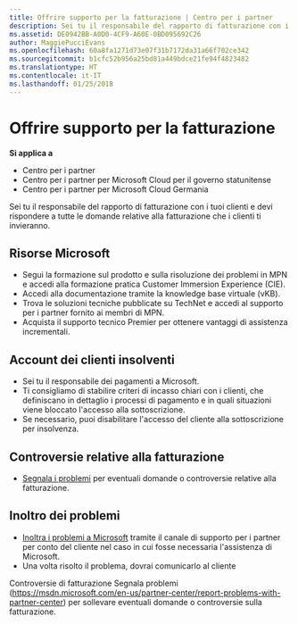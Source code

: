 ```yaml
---
title: Offrire supporto per la fatturazione | Centro per i partner
description: Sei tu il responsabile del rapporto di fatturazione con i tuoi clienti e devi rispondere a tutte le domande relative alla fatturazione che i clienti ti invieranno.
ms.assetid: DE0942BB-A0D0-4CF9-A60E-0BD095692C26
author: MaggiePucciEvans
ms.openlocfilehash: 60a8fa1271d73e07f31b7172da31a66f702ce342
ms.sourcegitcommit: b1cfc52b956a25bd81a449bdce21fe94f4823482
ms.translationtype: HT
ms.contentlocale: it-IT
ms.lasthandoff: 01/25/2018
---
```

# <a name="provide-billing-support"></a>Offrire supporto per la fatturazione

**Si applica a**

-  Centro per i partner
-  Centro per i partner per Microsoft Cloud per il governo statunitense
-  Centro per i partner per Microsoft Cloud Germania

Sei tu il responsabile del rapporto di fatturazione con i tuoi clienti e devi rispondere a tutte le domande relative alla fatturazione che i clienti ti invieranno.

## <a href="" id="microsoftresources"></a>Risorse Microsoft


-   Segui la formazione sul prodotto e sulla risoluzione dei problemi in MPN e accedi alla formazione pratica Customer Immersion Experience (CIE).
-   Accedi alla documentazione tramite la knowledge base virtuale (vKB).
-   Trova le soluzioni tecniche pubblicate su TechNet e accedi al supporto per i partner fornito ai membri di MPN.
-   Acquista il supporto tecnico Premier per ottenere vantaggi di assistenza incrementali.

## <a href="" id="delinquentcustomeraccounts"></a>Account dei clienti insolventi


-   Sei tu il responsabile dei pagamenti a Microsoft.
-   Ti consigliamo di stabilire criteri di incasso chiari con i clienti, che definiscano in dettaglio i processi di pagamento e in quali situazioni viene bloccato l'accesso alla sottoscrizione.
-   Se necessario, puoi disabilitare l'accesso del cliente alla sottoscrizione per insolvenza.

## <a href="" id="billingdisputes"></a>Controversie relative alla fatturazione


-   [Segnala i problemi](report-problems-with-partner-center.md) per eventuali domande o controversie relative alla fatturazione.

## <a href="" id="escalatingissues"></a>Inoltro dei problemi


-   [Inoltra i problemi a Microsoft](escalate-problems-to-microsoft.md) tramite il canale di supporto per i partner per conto del cliente nel caso in cui fosse necessaria l'assistenza di Microsoft.
-   Una volta risolto il problema, dovrai comunicarlo al cliente 

 
Controversie di fatturazione Segnala problemi (https://msdn.microsoft.com/en-us/partner-center/report-problems-with-partner-center) per sollevare eventuali domande o controversie sulla fatturazione.


